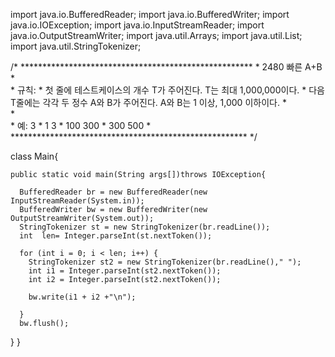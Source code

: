 import java.io.BufferedReader;
import java.io.BufferedWriter;
import java.io.IOException;
import java.io.InputStreamReader;
import java.io.OutputStreamWriter;
import java.util.Arrays;
import java.util.List;
import java.util.StringTokenizer;

/*	*****************************************************
		 *  2480 빠른 A+B
		 *  
		 *  규칙: 
		 *  첫 줄에 테스트케이스의 개수 T가 주어진다. T는 최대 1,000,000이다.
		 *  다음 T줄에는 각각 두 정수 A와 B가 주어진다. A와 B는 1 이상, 1,000 이하이다. 
		 *  
		 *  
		 *  예: 3
		 *     1 3
		 *     100 300
		 *     300 500
		 *  
		 ******************************************************
 */
 
class Main{
    
    public static void main(String args[])throws IOException{
    
      BufferedReader br = new BufferedReader(new InputStreamReader(System.in));
      BufferedWriter bw = new BufferedWriter(new OutputStreamWriter(System.out));
      StringTokenizer st = new StringTokenizer(br.readLine());
      int  len= Integer.parseInt(st.nextToken());
		
      for (int i = 0; i < len; i++) {
        StringTokenizer st2 = new StringTokenizer(br.readLine()," ");
        int i1 = Integer.parseInt(st2.nextToken());
        int i2 = Integer.parseInt(st2.nextToken());

        bw.write(i1 + i2 +"\n");

      }
      bw.flush();
   }
}
